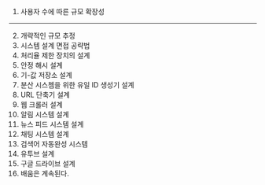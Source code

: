01. 사용자 수에 따른 규모 확장성
---
02. 개략적인 규모 추정
03. 시스템 설계 면접 공략법
04. 처리율 제한 장치의 설계
05. 안정 해시 설계
06. 기-값 저장소 설계
07. 분산 시스쳄을 위한 유일 ID 생성기 설계
08. URL 단축기 설계
09. 웹 크롤러 설계
10. 알림 시스템 설계
11. 뉴스 피드 시스템 설계
12. 채팅 시스템 설계
13. 검색어 자동완성 시스템
14. 유투브 설계
15. 구글 드라이브 설계
16. 배움은 계속된다.
